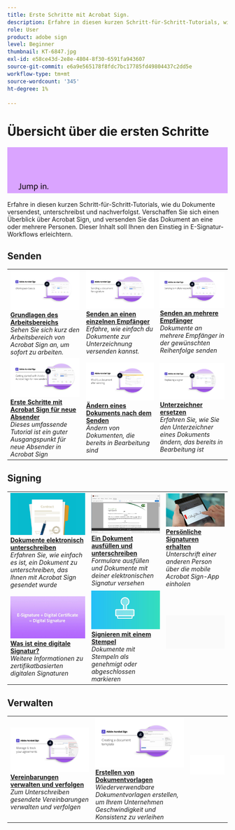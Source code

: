 ```yaml
---
title: Erste Schritte mit Acrobat Sign.
description: Erfahre in diesen kurzen Schritt-für-Schritt-Tutorials, wie du Dokumente versendest, unterschreibst und nachverfolgst
role: User
product: adobe sign
level: Beginner
thumbnail: KT-6847.jpg
exl-id: e58ce43d-2e8e-4804-8f30-6591fa943607
source-git-commit: e6a9e565178f8fdc7bc17785fd49804437c2dd5e
workflow-type: tm+mt
source-wordcount: '345'
ht-degree: 1%

---
```


# Übersicht über die ersten Schritte

![Bild zu den ersten Schritten in Sign](../assets/Hero-GettingStarted.png)

Erfahre in diesen kurzen Schritt-für-Schritt-Tutorials, wie du Dokumente versendest, unterschreibst und nachverfolgst. Verschaffen Sie sich einen Überblick über Acrobat Sign, und versenden Sie das Dokument an eine oder mehrere Personen. Dieser Inhalt soll Ihnen den Einstieg in E-Signatur-Workflows erleichtern.

## Senden

<table style="table-layout:fixed">
<tr>
 <td>
    <a href="quick-tour.md">
      <img alt="Grundlagen des Arbeitsbereichs" src="../assets/workspace_1280.png" />
    </a>
    <div>
    <a href="quick-tour.md"><strong>Grundlagen des Arbeitsbereichs</strong></a>
    </div>
    <em>Sehen Sie sich kurz den Arbeitsbereich von Acrobat Sign an, um sofort zu arbeiten.</em>
    <br>
  </td>
  <td>
    <a href="send-to-single-recipient.md">
      <img alt="Senden an einen einzelnen Empfänger" src="../assets/Send-to-single-recipient.png" />
    </a>
    <div>
    <a href="send-to-single-recipient.md"><strong>Senden an einen einzelnen Empfänger</strong></a>
    </div>
    <em>Erfahre, wie einfach du Dokumente zur Unterzeichnung versenden kannst.</em>
    <br>
  </td>
  <td>
    <a href="send-to-multiple-recipients.md">
      <img alt="Senden an mehrere Empfänger" src="../assets/Sending-to-multiple-recipients.png" />
    </a>
    <div>
    <a href="send-to-multiple-recipients.md"><strong>Senden an mehrere Empfänger</strong></a>
    </div>
    <em>Dokumente an mehrere Empfänger in der gewünschten Reihenfolge senden</em>
    <br>
  </td>
</tr>
<tr>
  <td>
    <a href="new-sender.md">
      <img alt="Erste Schritte mit Acrobat Sign für neue Absender" src="../assets/gettingstartednew.png" />
    </a>
    <div>
    <a href="new-sender.md"><strong>Erste Schritte mit Acrobat Sign für neue Absender</strong></a>
    </div>
    <em>Dieses umfassende Tutorial ist ein guter Ausgangspunkt für neue Absender in Acrobat Sign</em>
    <br>
  </td>
 <td>
    <a href="modify-in-flight.md">
      <img alt="Ändern eines Dokuments nach dem Senden" src="../assets/Modifying-sending.png" />
    </a>
    <div>
    <a href="modify-in-flight.md"><strong>Ändern eines Dokuments nach dem Senden</strong></a>
    </div>
    <em>Ändern von Dokumenten, die bereits in Bearbeitung sind</em>
    <br>
  </td>
 <td>
    <a href="replace-signer.md">
      <img alt="Unterzeichner ersetzen" src="../assets/replace-signer.png" />
    </a>
    <div>
    <a href="replace-signer.md"><strong>Unterzeichner ersetzen</strong></a>
    </div>
    <em>Erfahren Sie, wie Sie den Unterzeichner eines Dokuments ändern, das bereits in Bearbeitung ist</em>
     <br>
  </td>
</tr>
</table>

## Signing

<table style="table-layout:fixed">
<tr>
  <td>
    <a href="electronically-sign-a-document.md">
      <img alt="Dokumente elektronisch unterschreiben" src="../assets/Electronically-sign.png" />
    </a>
    <div>
    <a href="electronically-sign-a-document.md"><strong>Dokumente elektronisch unterschreiben</strong></a>
    </div>
    <em>Erfahren Sie, wie einfach es ist, ein Dokument zu unterschreiben, das Ihnen mit Acrobat Sign gesendet wurde</em>
    <br>
  </td>
  <td>
    <a href="fill-and-sign.md">
      <img alt="Ein Dokument ausfüllen und unterschreiben" src="../assets/FillandSign.png" />
    </a>
    <div>
    <a href="fill-and-sign.md"><strong>Ein Dokument ausfüllen und unterschreiben</strong></a>
    </div>
    <em>Formulare ausfüllen und Dokumente mit deiner elektronischen Signatur versehen</em>
    <br>
  </td>
  <td>
    <a href="sign-in-person.md">
      <img alt="Persönliche Signaturen erhalten" src="../assets/In-person.png" />
    </a>
    <div>
    <a href="sign-in-person.md"><strong>Persönliche Signaturen erhalten</strong></a>
    </div>
    <em>Unterschrift einer anderen Person über die mobile Acrobat Sign-App einholen</em>
    <br>
  </td>
</tr>
<tr>
  <td>
    <a href="sign-with-a-digital-signature.md">
      <img alt="Was ist eine digitale Signatur?" src="../assets/Whatisdigsig_1280.jpg" />
    </a>
    <div>
    <a href="sign-with-a-digital-signature.md"><strong>Was ist eine digitale Signatur?</strong></a>
    </div>
    <em>Weitere Informationen zu zertifikatbasierten digitalen Signaturen</em>
    <br>
  </td>
  <td>
    <a href="sign-with-a-stamp.md">
      <img alt="Signieren mit einem Stempel" src="../assets/Stamp.png" />
    </a>
    <div>
    <a href="sign-with-a-stamp.md"><strong>Signieren mit einem Stempel</strong></a>
    </div>
    <em>Dokumente mit Stempeln als genehmigt oder abgeschlossen markieren</em>
     <br>
  </td> 
  <td>
    <img alt="Spacer" src="../assets/Grayspacer.png" />
    <div>
    <br>
  </td>
</tr>  
</table>

## Verwalten

<table style="table-layout:fixed">
<tr>
  <td>
    <a href="manage-and-track.md">
      <img alt="Vereinbarungen verwalten und verfolgen" src="../assets/Manage_1280.png" />
    </a>
    <div>
    <a href="manage-and-track.md"><strong>Vereinbarungen verwalten und verfolgen</strong></a>
    </div>
    <em>Zum Unterschreiben gesendete Vereinbarungen verwalten und verfolgen</em>
    <br>
  </td>
  <td>
    <a href="../sign-advanced-users/create-a-template.md">
      <img alt="Erstellen von Dokumentvorlagen" src="../assets/Template.png" />
    </a>
    <div>
    <a href="../sign-advanced-users/create-a-template.md"><strong>Erstellen von Dokumentvorlagen</strong></a>
    </div>
    <em>Wiederverwendbare Dokumentvorlagen erstellen, um Ihrem Unternehmen Geschwindigkeit und Konsistenz zu verleihen</em>
    <br>
  </td>
  <td>
    <img alt="Spacer" src="../assets/Whitespacer.png" />
    <div>
    <br>
  </td>
</tr>
</table>
